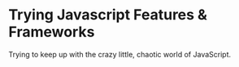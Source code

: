 # Trying Javascript Features & Frameworks
Trying to keep up with the crazy little, chaotic world of JavaScript.
